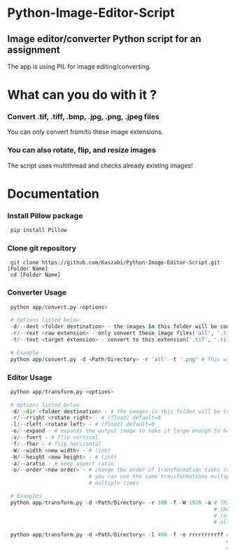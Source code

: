 # Python-Image-Editor-Script

## Image editor/converter Python script for an assignment
The app is using PIL for image editing/converting. 

# What can you do with it ?
### Convert .tif, .tiff, .bmp, .jpg, .png, .jpeg files
You can only convert from/to these image extensions.

### You can also rotate, flip, and resize images
The script uses multithread and checks already existing images!

# Documentation

### Install Pillow package
```python
 pip install Pillow
```

### Clone git repository
```
 git clone https://github.com/Kaszabi/Python-Image-Editor-Script.git [Folder Name]
 cd [Folder Name]
``` 
### Converter Usage
```python
 python app/convert.py <options>
 
 # Options listed below
 -d/--dest <folder destination> - the images in this folder will be converted and placed in the folder ./converted
 -r/--rext <raw extension> - only convert these image files('all', '.tif', '.tiff', '.bmp', '.jpg', '.png', '.jpeg')
 -t/--text <target extension> - convert to this extension('.tif', '.tiff', '.bmp', '.jpg', '.png', '.jpeg')
 
 # Example
 python app/convert.py -d <Path/Directory> -r 'all' -t '.png' # This will convert all image files to .png 
```
### Editor Usage
```python
 python app/transform.py <options>
 
 # Options listed below
 -d/--dir <folder destination> - # the images in this folder will be transformed and placed in the folder ./transformed
 -r/--rright <rotate right> - # (float) default=0
 -l/--rleft <rotate left> - # (float) default=0
 -e/--expand - # expands the output image to make it large enough to hold the entire rotated image
 -v/--fvert - # flip vertical
 -f/--fhor - # flip horizontal
 -W/--width <new width> - # (int)
 -H/--height <new height> - # (int) 
 -a/--aratio - # keep aspect ratio 
 -o/--order <new order> - # change the order of transformation tasks (s=size, f=flip, r=rotate) default='sfr'
                          # you can use the same transformations multiple times too, the script will do those tasks 
                          # multiple times
 
 # Examples
 python app/transform.py -d <Path/Directory> -r 180 -f -W 1920 -a # This will rotate the images by 180 degrees to 
                                                                  # the right, then flips them horizontally, and then
                                                                  # resizing them to the width 1920px while keeping 
                                                                  # all images own aspect ratio

 python app/transform.py -d <Path/Directory> -l 400 -f -o rrrrrrrrrff # This will rotate the images 9 times to the 
                                                                      # left by 40 degrees and then flips them horizontally
                                                                      # 2 times
```
